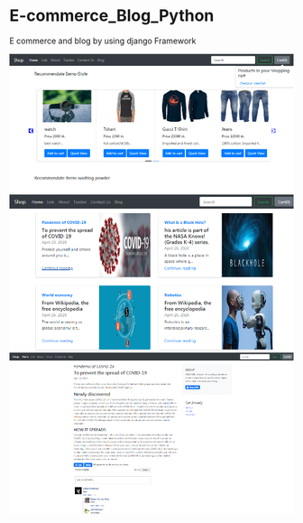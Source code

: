 # E-commerce_Blog_Python
E commerce and blog by using django Framework


![](image1.png)
![](image2.png)
![](image3.png)
